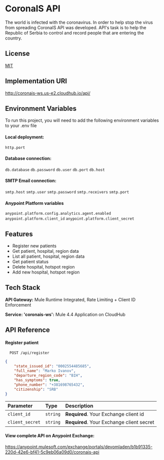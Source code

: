 
# CoronaIS API

The world is infected with the coronavirus. In order to help stop the virus from spreading CoronaIS API was developed.
API's task is to help the Republic of Serbia to control and record people that are
entering the country.


## License

[MIT](https://choosealicense.com/licenses/mit/)


## Implementation URI

http://coronais-ws.us-e2.cloudhub.io/api/


## Environment Variables

To run this project, you will need to add the following environment variables to your .env file

#### Local deployment:
`http.port`

#### Database connection:
`db.database`
`db.password`
`db.user`
`db.port`
`db.host`

#### SMTP Email connection:
`smtp.host`
`smtp.user`
`smtp.password`
`smtp.receivers`
`smtp.port`

#### Anypoint Platform variables
`anypoint.platform.config.analytics.agent.enabled`
`anypoint.platform.client_id`
`anypoint.platform.client_secret`
## Features

- Register new patients
- Get patient, hospital, region data
- List all patient, hospital, region data
- Get patient status
- Delete hospital, hotspot region
- Add new hospital, hotspot region


## Tech Stack

**API Gateway:** Mule Runtime Integrated, Rate Limiting + Client ID Enforcement

**Service: 'coronais-ws':** Mule 4.4 Application on CloudHub


## API Reference

#### Register patient

```http
  POST /api/register
```

```json
{
    "state_issued_id": "0002554485685",
    "full_name": "Marko Ivanov",
    "departure_region_code": "BIH",
    "has_symptoms": true,
    "phone_number": "+381698765432",
    "citizenship": "SRB"
}
```

| Parameter | Type     | Description                |
| :-------- | :------- | :------------------------- |
| `client_id` | `string` | **Required**. Your Exchange client id |
| `client_secret` | `string` | **Required**. Your Exchange client secret |

#### View complete API on Anypoint Exchange:
https://anypoint.mulesoft.com/exchange/portals/devomladen/b1b91335-220d-42e6-bf41-5c9eb06a09d0/coronais-api


